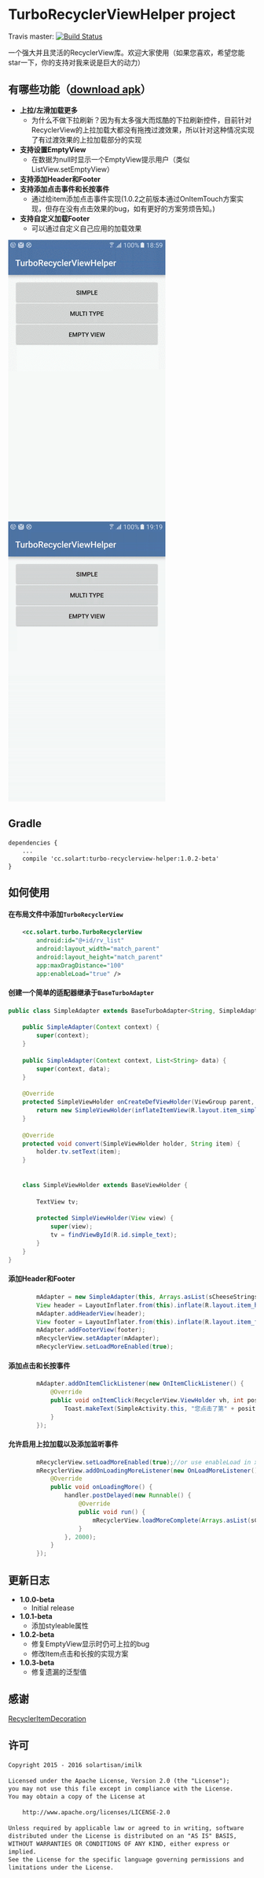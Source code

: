 TurboRecyclerViewHelper project
====

Travis master: [![Build Status](https://api.travis-ci.org/Solartisan/TurboRecyclerViewHelper.svg?branch=master)](https://travis-ci.org/Solartisan/TurboRecyclerViewHelper)

一个强大并且灵活的RecyclerView库。欢迎大家使用（如果您喜欢，希望您能star一下，你的支持对我来说是巨大的动力）


有哪些功能（[download apk](https://github.com/Solartisan/TurboRecyclerViewHelper/raw/master/preview/turbo_demo.apk)）
-----------------------------------------------------------------------------------------------------------------
* **上拉/左滑加载更多**
	* 为什么不做下拉刷新？因为有太多强大而炫酷的下拉刷新控件，目前针对RecyclerView的上拉加载大都没有拖拽过渡效果，所以针对这种情况实现了有过渡效果的上拉加载部分的实现
* **支持设置EmptyView**
	* 在数据为null时显示一个EmptyView提示用户（类似ListView.setEmptyView）
* **支持添加Header和Footer** 
* **支持添加点击事件和长按事件**
	* 通过给item添加点击事件实现(1.0.2之前版本通过OnItemTouch方案实现，但存在没有点击效果的bug，如有更好的方案劳烦告知。)
* **支持自定义加载Footer**
	* 可以通过自定义自己应用的加载效果  

<img src="./preview/simple.gif">
<img src="./preview/multi.gif">

Gradle
---
```
dependencies {
    ...
    compile 'cc.solart:turbo-recyclerview-helper:1.0.2-beta'
}
```

如何使用
---
#### **在布局文件中添加`TurboRecyclerView`**

```xml
    <cc.solart.turbo.TurboRecyclerView
        android:id="@+id/rv_list"
        android:layout_width="match_parent"
        android:layout_height="match_parent"
        app:maxDragDistance="100"
        app:enableLoad="true" />
```

#### **创建一个简单的适配器继承于`BaseTurboAdapter`**

```java
public class SimpleAdapter extends BaseTurboAdapter<String, SimpleAdapter.SimpleViewHolder> {
    
    public SimpleAdapter(Context context) {
        super(context);
    }

    public SimpleAdapter(Context context, List<String> data) {
        super(context, data);
    }

    @Override
    protected SimpleViewHolder onCreateDefViewHolder(ViewGroup parent, int viewType) {
        return new SimpleViewHolder(inflateItemView(R.layout.item_simple, parent));
    }

    @Override
    protected void convert(SimpleViewHolder holder, String item) {
        holder.tv.setText(item);
    }


    class SimpleViewHolder extends BaseViewHolder {

        TextView tv;

        protected SimpleViewHolder(View view) {
            super(view);
            tv = findViewById(R.id.simple_text);
        }
    }
}
```

#### **添加Header和Footer**

```java
        mAdapter = new SimpleAdapter(this, Arrays.asList(sCheeseStrings));
        View header = LayoutInflater.from(this).inflate(R.layout.item_header, (ViewGroup) mRecyclerView.getParent(), false);
        mAdapter.addHeaderView(header);
        View footer = LayoutInflater.from(this).inflate(R.layout.item_footer, (ViewGroup) mRecyclerView.getParent(), false);
        mAdapter.addFooterView(footer);
        mRecyclerView.setAdapter(mAdapter);
        mRecyclerView.setLoadMoreEnabled(true);
```

#### **添加点击和长按事件**
        
```java
        mAdapter.addOnItemClickListener(new OnItemClickListener() {
            @Override
            public void onItemClick(RecyclerView.ViewHolder vh, int position) {
                Toast.makeText(SimpleActivity.this, "您点击了第" + position + "个item", Toast.LENGTH_SHORT).show();
            }
        });
```

#### **允许启用上拉加载以及添加监听事件**

```java
		mRecyclerView.setLoadMoreEnabled(true);//or use enableLoad in xml
    	mRecyclerView.addOnLoadingMoreListener(new OnLoadMoreListener() {
            @Override
            public void onLoadingMore() {
                handler.postDelayed(new Runnable() {
                    @Override
                    public void run() {
                        mRecyclerView.loadMoreComplete(Arrays.asList(sCheeseStrings));
                    }
                }, 2000);
            }
   	    });
```

更新日志
---
* **1.0.0-beta**
    * Initial release
* **1.0.1-beta**
    * 添加styleable属性
* **1.0.2-beta**
    * 修复EmptyView显示时仍可上拉的bug
    * 修改Item点击和长按的实现方案
* **1.0.3-beta**
    * 修复遗漏的泛型值
    
感谢
---
[RecyclerItemDecoration](https://github.com/dinuscxj/RecyclerItemDecoration)
    
许可
---

    Copyright 2015 - 2016 solartisan/imilk

    Licensed under the Apache License, Version 2.0 (the "License");
    you may not use this file except in compliance with the License.
    You may obtain a copy of the License at

        http://www.apache.org/licenses/LICENSE-2.0

    Unless required by applicable law or agreed to in writing, software
    distributed under the License is distributed on an "AS IS" BASIS,
    WITHOUT WARRANTIES OR CONDITIONS OF ANY KIND, either express or implied.
    See the License for the specific language governing permissions and
    limitations under the License.